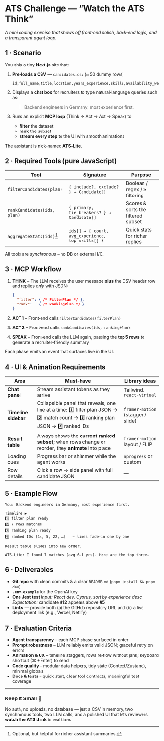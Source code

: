 # ATS Challenge — “Watch the ATS Think”

*A mini coding exercise that shows off front‑end polish, back‑end logic, and a transparent agent loop.*

## 1 · Scenario

You ship a tiny **Next.js** site that:

1. **Pre‑loads a CSV** — `candidates.csv` (≈ 50 dummy rows)

   ```csv
   id,full_name,title,location,years_experience,skills,availability_weeks,willing_to_relocate,etc.
   ```

2. Displays a **chat box** for recruiters to type natural‑language queries such as:

   > Backend engineers in Germany, most experience first.

3. Runs an explicit **MCP loop** (Think → Act → Act → Speak) to

   * **filter** the dataset
   * **rank** the subset
   * **stream every step** to the UI with smooth animations

The assistant is nick‑named **ATS‑Lite**.

## 2 · Required Tools (pure JavaScript)

| Tool                        | Signature                                         | Purpose                            |
| --------------------------- | ------------------------------------------------- | ---------------------------------- |
| `filterCandidates(plan)`    | `{ include?, exclude? } → Candidate[]`            | Boolean / regex / ≥ filtering      |
| `rankCandidates(ids, plan)` | `{ primary, tie_breakers? } → Candidate[]`        | Scores & sorts the filtered subset |
| `aggregateStats(ids)`[^1]   | `ids[] → { count, avg_experience, top_skills[] }` | Quick stats for richer replies     |

All tools are *synchronous* – no DB or external I/O.

[^1]: Optional, but helpful for richer assistant summaries.

## 3 · MCP Workflow

1. **THINK** – The LLM receives the user message **plus** the CSV header row and replies *only* with JSON:

   ```json
   {
     "filter": { /* FilterPlan */ },
     "rank":   { /* RankingPlan */ }
   }
   ```

2. **ACT 1** – Front‑end calls `filterCandidates(filterPlan)`

3. **ACT 2** – Front‑end calls `rankCandidates(ids, rankingPlan)`

4. **SPEAK** – Front‑end calls the LLM again, passing the **top 5 rows** to generate a recruiter‑friendly summary

Each phase emits an event that surfaces live in the UI.

## 4 · UI & Animation Requirements

| Area                 | Must‑have                                                                                                                           | Library ideas                     |
| -------------------- | ----------------------------------------------------------------------------------------------------------------------------------- | --------------------------------- |
| **Chat panel**       | Stream assistant tokens as they arrive                                                                                              | Tailwind, `react-virtual`         |
| **Timeline sidebar** | Collapsible panel that reveals, one line at a time: 1️⃣ filter plan JSON → 2️⃣ match count → 3️⃣ ranking plan JSON → 4️⃣ ranked IDs | `framer-motion` (stagger / slide) |
| **Result table**     | Always shows the **current ranked subset**; when rows change or reorder, they **animate** into place                                | `framer-motion` layout / FLIP     |
| Loading cues         | Progress bar or shimmer while the agent works                                                                                       | `nprogress` or custom             |
| Row details          | Click a row → side panel with full candidate JSON                                                                                   | —                                 |

## 5 · Example Flow

```text
You: Backend engineers in Germany, most experience first.

Timeline ▶
1️⃣ filter plan ready
2️⃣ 7 rows matched
3️⃣ ranking plan ready
4️⃣ ranked IDs [14, 5, 22, …]   ← lines fade‑in one by one

Result table slides into new order.

ATS‑Lite: I found 7 matches (avg 6.1 yrs). Here are the top three…
```

## 6 · Deliverables

* **Git repo** with clean commits & a clear `README.md` (`pnpm install && pnpm dev`)
* **`.env.example`** for the OpenAI key
* **One Jest test**
  *Input:* *React dev, Cyprus, sort by experience desc*
  *Expectation:* candidate **#12** appears above **#5**
* **Links** — provide both (a) the GitHub repository URL and (b) a live deployment link (e.g., Vercel, Netlify)

## 7 · Evaluation Criteria

* **Agent transparency** – each MCP phase surfaced in order
* **Prompt robustness** – LLM reliably emits valid JSON; graceful retry on errors
* **Animation & UX** – timeline staggers, rows re‑flow without jank; keyboard shortcut (⌘ + Enter) to send
* **Code quality** – modular data helpers, tidy state (Context/Zustand), minimal globals
* **Docs & tests** – quick start, clear tool contracts, meaningful test coverage

---

### Keep It Small 📎

No auth, no uploads, no database — just a CSV in memory, two synchronous tools, two LLM calls, and a polished UI that lets reviewers **watch the ATS think** in real time.
